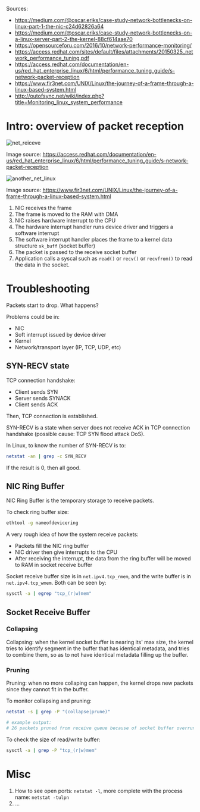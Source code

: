 Sources:

- https://medium.com/@oscar.eriks/case-study-network-bottlenecks-on-linux-part-1-the-nic-c24d62826a64
- https://medium.com/@oscar.eriks/case-study-network-bottlenecks-on-a-linux-server-part-2-the-kernel-88cf614aae70
- https://opensourceforu.com/2016/10/network-performance-monitoring/
- https://access.redhat.com/sites/default/files/attachments/20150325_network_performance_tuning.pdf
- https://access.redhat.com/documentation/en-us/red_hat_enterprise_linux/6/html/performance_tuning_guide/s-network-packet-reception
- https://www.fir3net.com/UNIX/Linux/the-journey-of-a-frame-through-a-linux-based-system.html
- http://outofsync.net/wiki/index.php?title=Monitoring_linux_system_performance

# Intro: overview of packet reception

![net_reiceve](https://access.redhat.com/webassets/avalon/d/Red_Hat_Enterprise_Linux-6-Performance_Tuning_Guide-en-US/images/99794752f8e1ae820b246ae92227b430/packet-reception.png)

Image source: https://access.redhat.com/documentation/en-us/red_hat_enterprise_linux/6/html/performance_tuning_guide/s-network-packet-reception

![another_net_linux](https://www.fir3net.com/images/articles/Linux_Network_Stack_1.png)

Image source: https://www.fir3net.com/UNIX/Linux/the-journey-of-a-frame-through-a-linux-based-system.html

1. NIC receives the frame
2. The frame is moved to the RAM with DMA
3. NIC raises hardware interrupt to the CPU
4. The hardware interrupt handler runs device driver and triggers a software interrupt
5. The software interrupt handler places the frame to a kernel data structure `sk_buff` (socket buffer)
6. The packet is passed to the receive socket buffer
7. Application calls a syscal such as `read()` or `recv()` or `recvfrom()` to read the data in the socket.

# Troubleshooting

Packets start to drop. What happens?

Problems could be in:

- NIC
- Soft interrupt issued by device driver
- Kernel
- Network/transport layer (IP, TCP, UDP, etc)

## SYN-RECV state

TCP connection handshake:

- Client sends SYN
- Server sends SYNACK
- Client sends ACK

Then, TCP connection is established.

SYN-RECV is a state when server does not receive ACK in TCP connection handshake (possible cause: TCP SYN flood attack DoS).

In Linux, to know the number of SYN-RECV is to:

```bash
netstat -an | grep -c SYN_RECV
```

If the result is 0, then all good.

## NIC Ring Buffer

NIC Ring Buffer is the temporary storage to receive packets.

To check ring buffer size:

```bash
ethtool -g nameofdevicering
```

A very rough idea of how the system receive packets:

- Packets fill the NIC ring buffer
- NIC driver then give interrupts to the CPU
- After receiving the interrupt, the data from the ring buffer will be moved to RAM in socket receive buffer

Socket receive buffer size is in `net.ipv4.tcp_rmem`, and the write buffer is in `net.ipv4.tcp_wmem`. Both can be seen by:

```bash
sysctl -a | egrep "tcp_(r|w)mem"
```

## Socket Receive Buffer

### Collapsing

Collapsing: when the kernel socket buffer is nearing its' max size, the kernel tries to identify segment in the buffer that has identical metadata, and tries to combine them, so as to not have identical metadata filling up the buffer.

### Pruning

Pruning: when no more collaping can happen, the kernel drops new packets since they cannot fit in the buffer.

To monitor collapsing and pruning:

```bash
netstat -s | grep -P "(collapse|prune)"

# example output:
# 26 packets pruned from receive queue because of socket buffer overrun
```

To check the size of read/write buffer:

```bash
sysctl -a | grep -P "tcp_(r|w)mem"
```

# Misc

1. How to see open ports: `netstat -l`, more complete with the process name: `netstat -tulpn`
2. ...
